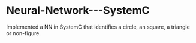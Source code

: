 # Neural-Network---SystemC
Implemented a NN in SystemC that identifies a circle, an square, a triangle or non-figure.
